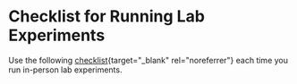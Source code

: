 # Checklist for Running Lab Experiments

Use the following [checklist](href="../downloads/checklist_RunningLabExperiments.pdf){target="_blank" rel="noreferrer"} each time you run in-person lab experiments. 
